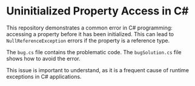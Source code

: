 # Uninitialized Property Access in C#

This repository demonstrates a common error in C# programming: accessing a property before it has been initialized.  This can lead to `NullReferenceException` errors if the property is a reference type.

The `bug.cs` file contains the problematic code. The `bugSolution.cs` file shows how to avoid the error.

This issue is important to understand, as it is a frequent cause of runtime exceptions in C# applications.